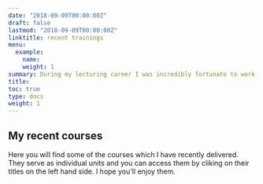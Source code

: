 ```yaml
---
date: "2018-09-09T00:00:00Z"
draft: false
lastmod: "2018-09-09T00:00:00Z"
linktitle: recent trainings
menu:
  example:
    name: 
    weight: 1
summary: During my lecturing career I was incredibly fortunate to work with some truly amazing colleagues who helped me explore and develop my own teaching philosophy and practice. I gained valuable experience in developing, designing and teaching data analysis modules at varying levels of undergraduate and graduate courses. In particular I mastered my teaching skills by lecturing with George Rawlings and Ian McGowan on decision modelling modules. They taught me how to teach basic statistical concepts, which theoretically may be perceived as complex, in an effective way by emphasising concepts over formulae, engaging students to reason rather than to memorise.
title: 
toc: true
type: docs
weight: 1
---
```


## My recent courses

Here you will find some of the courses which I have recently delivered. They serve as individual units and you can access them by cliking on their titles on the left hand side. I hope you'll enjoy them. 

